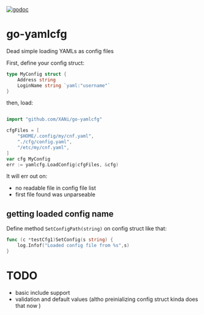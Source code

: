 [![godoc](http://img.shields.io/badge/godoc-reference-blue.svg?style=flat)](https://godoc.org/github.com/XANi/go-yamlcfg)


# go-yamlcfg

Dead simple loading YAMLs as config files

First, define your config struct:

```go
type MyConfig struct {
    Address string
    LoginName string `yaml:"username"`
}
```

then, load:

```go

import "github.com/XANi/go-yamlcfg"

cfgFiles = [
    "$HOME/.config/my/cnf.yaml",
    "./cfg/config.yaml",
    "/etc/my/cnf.yaml",
]
var cfg MyConfig
err := yamlcfg.LoadConfig(cfgFiles, &cfg)
```

It will err out on:

* no readable file in config file list
* first file found was unparseable

## getting loaded config name

Define method `SetConfigPath(string)` on config struct like that:

```go
func (c *testCfg1)SetConfig(s string) {
	log.Infof("Loaded config file from %s",s)
}
```

# TODO

* basic include support
* validation and default values (altho preinializing config struct kinda does that now )
